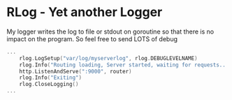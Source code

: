 # RLog - Yet another Logger

My logger writes the log to file or stdout on goroutine so that there is no impact on the program.
So feel free to send LOTS of debug

```go
...
    rlog.LogSetup("var/log/myserverlog", rlog.DEBUGLEVELNAME)
    rlog.Info("Routing loading, Server started, waiting for requests...")
    http.ListenAndServe(":9000", router)
    rlog.Info("Exiting")
    rlog.CloseLogging()
...
```

